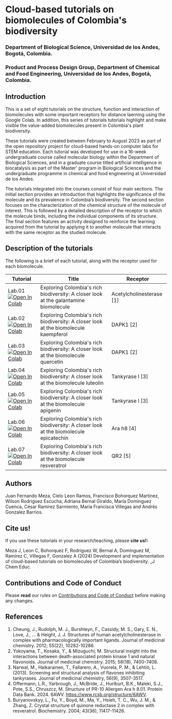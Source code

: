 # Cloud-based tutorials on biomolecules of Colombia's biodiversity
### Department of Biological Science, Universidad de los Andes, Bogotá, Colombia.
### Product and Process Design Group, Department of Chemical and Food Engineering, Universidad de los Andes, Bogotá, Colombia.
##
## Introduction 
This is a set of eight tutorials on the structure, function and interaction of biomolecules with some important receptors for distance laerning using the Google Colab. In addition, this series of tutorials tutorials highlight and make visible the value-added biomolecules present in Colombia's plant biodiversity.

These tutorials were created between February to August 2023 as part of the  open repository project for cloud-based hands-on computer labs for STEM education. Each tutorial was developed for use in a 16-week undergraduate course called molecular biology within the Department of Biological Sciences, and in a graduate course titled artificial intelligence in biocatalysis as part of the Master' program in Biological Sciences and the undergraduate programme in chemical and food engineering at Universidad de los Andes.

The tutorials integrated into the courses consist of four main sections. The initial section provides an introduction that highlights the significance of the molecule and its prevalence in Colombia’s biodiversity. The second section focuses on the characterization of the chemical structure of the molecule of interest. This is followed by a detailed description of the receptor to which the molecule binds, including the individual components of its structure. The final section features an activity designed to reinforce the learning acquired from the tutorial by applying it to another molecule that interacts with the same receptor as the studied molecule.

## Description of the tutorials

The following is a brief of each tutorial, along with the receptor used for each biomolecule.

| Tutorial | Title | Receptor |
|----------|-------|----------|
| Lab.01 [![Open In Colab](https://colab.research.google.com/assets/colab-badge.svg)](https://github.com/juferprada97/Cloud-based-tutorials-on-biomolecules-of-Colombia-s-biodiversity/blob/main/Tutorials/Tutorials%20in%20english/galantamine.ipynb) | Exploring Colombia's rich biodiversity: A closer look at the galantamine biomolecule | Acetylcholinesterase [1] |
| Lab.02 [![Open In Colab](https://colab.research.google.com/assets/colab-badge.svg)](https://github.com/juferprada97/Cloud-based-tutorials-on-biomolecules-of-Colombia-s-biodiversity/blob/main/Tutorials/Tutorials%20in%20english/kaempferol.ipynb) | Exploring Colombia's rich biodiversity: A closer look at the biomolecule kaempferol | DAPK1 [2] |
| Lab.03 [![Open In Colab](https://colab.research.google.com/assets/colab-badge.svg)](https://github.com/juferprada97/Cloud-based-tutorials-on-biomolecules-of-Colombia-s-biodiversity/blob/main/Tutorials/Tutorials%20in%20english/quercetin.ipynb) | Exploring Colombia's rich biodiversity: A closer look at the biomolecule quercetin | DAPK1 [2] |
| Lab.04 [![Open In Colab](https://colab.research.google.com/assets/colab-badge.svg)](https://github.com/juferprada97/Cloud-based-tutorials-on-biomolecules-of-Colombia-s-biodiversity/blob/main/Tutorials/Tutorials%20in%20english/luteolin.ipynb) | Exploring Colombia's rich biodiversity: A closer look at the biomolecule luteolin | Tankyrase I [3]|
| Lab.05 [![Open In Colab](https://colab.research.google.com/assets/colab-badge.svg)](https://github.com/juferprada97/Cloud-based-tutorials-on-biomolecules-of-Colombia-s-biodiversity/blob/main/Tutorials/Tutorials%20in%20english/apigenin.ipynb) | Exploring Colombia's rich biodiversity: A closer look at the biomolecule apigenin | Tankyrase I [3]|
| Lab.06 [![Open In Colab](https://colab.research.google.com/assets/colab-badge.svg)](https://github.com/juferprada97/Cloud-based-tutorials-on-biomolecules-of-Colombia-s-biodiversity/blob/main/Tutorials/Tutorials%20in%20english/epicatechin.ipynb) | Exploring Colombia's rich biodiversity: A closer look at the biomolecule epicatechin | Ara h8 [4] |
| Lab.07 [![Open In Colab](https://colab.research.google.com/assets/colab-badge.svg)](https://github.com/juferprada97/Cloud-based-tutorials-on-biomolecules-of-Colombia-s-biodiversity/blob/main/Tutorials/Tutorials%20in%20english/resveratrol.ipynb) | Exploring Colombia's rich biodiversity: A closer look at the biomolecule resveratrol | QR2 [5] |
## Authors

Juan Fernando Meza, Cielo Leon Ramos, Francisco Bohorquez Martinez, Wilson Rodriguez Escucha, Adriana Bernal Giraldo, María Domínguez Cuenca, César Ramírez Sarmiento, María Francisca Villegas and Andrés Gonzalez Barrios.


## Cite us!

If you use these tutorials in your research/teaching, please **cite us!:**

Meza J, Leon C, Bohorquez F, Rodriguez W, Bernal A, Domínguez M, Ramírez C, Villegas F, Gonzalez A  (2024) Development and implementation of cloud-based tutorials on biomolecules of Colombia’s biodiversity. _J Chem Educ.

## Contributions and Code of Conduct

Please **read** our rules on [Contributions and Code of Conduct](https://github.com/juferprada97/Cloud-based-tutorials-on-biomolecules-of-Colombia-s-biodiversity/blob/main/Contributions.md) before making any changes.

## References
1. Cheung, J., Rudolph, M. J., Burshteyn, F., Cassidy, M. S., Gary, E. N., Love, J., ... & Height, J. J. Structures of human acetylcholinesterase in complex with pharmacologically important ligands. Journal of medicinal chemistry. 2012; 55(22), 10282-10286.
2. Yokoyama, T., Kosaka, Y., & Mizuguchi, M. Structural insight into the interactions between death-associated protein kinase 1 and natural flavonoids. Journal of medicinal chemistry. 2015; 58(18), 7400-7408.
3. Narwal, M., Haikarainen, T., Fallarero, A., Vuorela, P. M., & Lehtiö, L. (2013). Screening and structural analysis of flavones inhibiting tankyrases. Journal of medicinal chemistry, 56(9), 3507-3517.
4. Offermann, L.R., Yarbrough, J., McBride, J., Hurlburt, B.K., Maleki, S.J., Pote, S.S., Chruszcz, M. Structure of PR-10 Allergen Ara h 8.01. Protein Data Bank. 2024. 6AWV. https://www.rcsb.org/structure/6AWV.
5. Buryanovskyy, L., Fu, Y., Boyd, M., Ma, Y., Hsieh, T. C., Wu, J. M., & Zhang, Z. Crystal structure of quinone reductase 2 in complex with resveratrol. Biochemistry. 2004; 43(36), 11417-11426.



